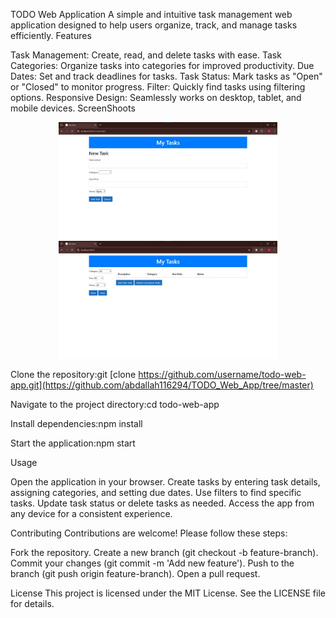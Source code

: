 TODO Web Application
A simple and intuitive task management web application designed to help users organize, track, and manage tasks efficiently.
Features

Task Management: Create, read, and delete tasks with ease.
Task Categories: Organize tasks into categories for improved productivity.
Due Dates: Set and track deadlines for tasks.
Task Status: Mark tasks as "Open" or "Closed" to monitor progress.
Filter: Quickly find tasks using filtering options.
Responsive Design: Seamlessly works on desktop, tablet, and mobile devices.
ScreenShoots
<p align="center">
  <img src="TODO_Web_App/ScreenShots/WhatsApp Image 2025-07-06 at 11.02.14_04b6d7b8.jpg" width="350" title="hover text">
  <img src="TODO_Web_App/ScreenShots/WhatsApp Image 2025-07-06 at 11.01.19_2238a5e0.jpg" width="350" alt="accessibility text">
</p>

Clone the repository:git [clone https://github.com/username/todo-web-app.git](https://github.com/abdallah116294/TODO_Web_App/tree/master)


Navigate to the project directory:cd todo-web-app


Install dependencies:npm install


Start the application:npm start



Usage

Open the application in your browser.
Create tasks by entering task details, assigning categories, and setting due dates.
Use filters to find specific tasks.
Update task status or delete tasks as needed.
Access the app from any device for a consistent experience.

Contributing
Contributions are welcome! Please follow these steps:

Fork the repository.
Create a new branch (git checkout -b feature-branch).
Commit your changes (git commit -m 'Add new feature').
Push to the branch (git push origin feature-branch).
Open a pull request.

License
This project is licensed under the MIT License. See the LICENSE file for details.
